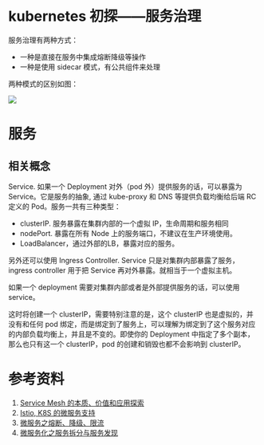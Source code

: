 # kubernetes 初探——服务治理


<!--
ID: 89b03ed5-b77f-4065-bb6d-60e6282fdea8
Status: publish
Date: 2019-01-18T21:33:00
Modified: 2020-05-16T11:06:01
wp_id: 547
-->


服务治理有两种方式：

- 一种是直接在服务中集成熔断降级等操作
- 一种是使用 sidecar 模式，有公共组件来处理

两种模式的区别如图：

![](https://ws1.sinaimg.cn/large/006tNc79ly1fzbu3a41c3j30gw09jabr.jpg)

# 服务

## 相关概念

Service. 如果一个 Deployment 对外（pod 外）提供服务的话，可以暴露为 Service。它是服务的抽象, 通过 kube-proxy 和 DNS 等提供负载均衡给后端 RC 定义的 Pod。服务一共有三种类型：

* clusterIP. 服务暴露在集群内部的一个虚拟 IP，生命周期和服务相同
* nodePort. 暴露在所有 Node 上的服务端口，不建议在生产环境使用。
* LoadBalancer，通过外部的LB，暴露对应的服务。

另外还可以使用 Ingress Controller. Service 只是对集群内部暴露了服务，ingress controller 用于把 Service 再对外暴露。就相当于一个虚拟主机。

如果一个 deployment 需要对集群内部或者是外部提供服务的话，可以使用 service。

这时将创建一个 clusterIP，需要特别注意的是，这个 clusterIP 也是虚拟的，并没有和任何 pod 绑定，而是绑定到了服务上，可以理解为绑定到了这个服务对应的内部负载均衡上，并且是不变的。即使你的 Deployment 中指定了多个副本，那么也只有这一个 clusterIP，pod 的创建和销毁也都不会影响到 clusterIP。

# 参考资料

1. [Service Mesh 的本质、价值和应用探索 ](https://mp.weixin.qq.com/s/1zAxecTzeZToaWFymeY-sw)
2. [Istio, K8S 的微服务支持](https://www.kubernetes.org.cn/2350.html)
3. [微服务之熔断、降级、限流](https://blog.csdn.net/aa1215018028/article/details/81700796)
4. [微服务化之服务拆分与服务发现](https://mp.weixin.qq.com/s?__biz=MzI1NzYzODk4OQ==&mid=2247484925&idx=1&sn=5c15ba98fb03a2a0d9c823136f34e162)